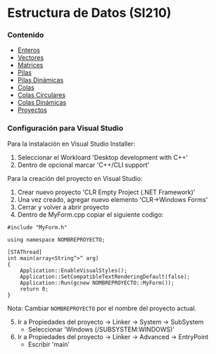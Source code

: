 # Estructura de Datos (SI210)

### Contenido
- [Enteros](https://github.com/JoseAndresHV-UPSA/estructura-datos-si210/tree/master/ENTEROS)
- [Vectores](https://github.com/JoseAndresHV-UPSA/estructura-datos-si210/tree/master/VECTORES)
- [Matrices](https://github.com/JoseAndresHV-UPSA/estructura-datos-si210/tree/master/MATRICES)
- [Pilas](https://github.com/JoseAndresHV-UPSA/estructura-datos-si210/tree/master/PILAS)
- [Pilas Dinámicas]()
- [Colas](https://github.com/JoseAndresHV-UPSA/estructura-datos-si210/tree/master/COLAS)
- [Colas Circulares]()
- [Colas Dinámicas]()
- [Proyectos]()

### Configuración para Visual Studio
Para la instalación en Visual Studio Installer:
1. Seleccionar el Workloard 'Desktop development with C++'
2. Dentro de opcional marcar 'C++/CLI support'

Para la creación del proyecto en Visual Studio:
1. Crear nuevo proyecto 'CLR Empty Project (.NET Framework)'
2. Una vez creado, agregar nuevo elemento 'CLR->Windows Forms'
3. Cerrar y volver a abrir proyecto
4. Dentro de MyForm.cpp copiar el siguiente codigo:
```
#include "MyForm.h"

using namespace NOMBREPROYECTO;

[STAThread]
int main(array<String^>^ arg)
{
	Application::EnableVisualStyles();
	Application::SetCompatibleTextRenderingDefault(false);
	Application::Run(gcnew NOMBREPROYECTO::MyForm());
	return 0;
}
```
Nota: Cambiar `NOMBREPROYECTO` por el nombre del proyecto actual.

5. Ir a Propiedades del proyecto -> Linker -> System -> SubSystem
   - Seleccionar 'Windows (/SUBSYSTEM:WINDOWS)'
6. Ir a Propiedades del proyecto -> Linker -> Advanced -> EntryPoint
   - Escribir 'main'

